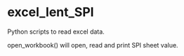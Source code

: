 # excel_lent_SPI
Python scripts to read excel data.

open_workbook() will open, read and print SPI sheet value.
